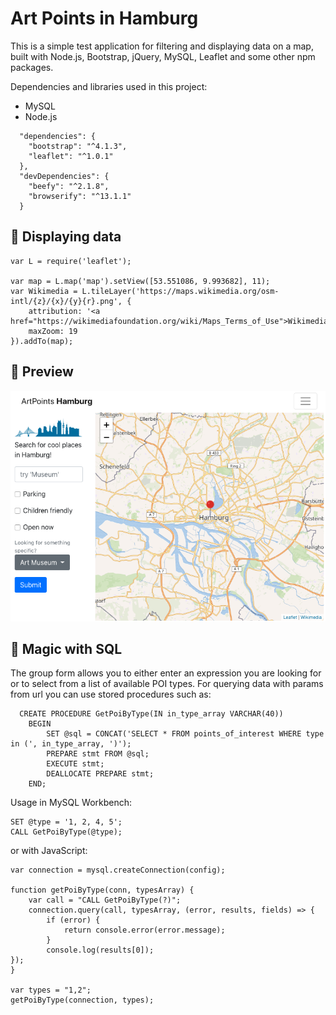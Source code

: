 # Art Points in Hamburg

This is a simple test application for filtering and displaying data on a map, built with Node.js, Bootstrap, jQuery, MySQL, Leaflet and some other npm packages.

Dependencies and libraries used in this project:
- MySQL
- Node.js
```
  "dependencies": {
    "bootstrap": "^4.1.3",
    "leaflet": "^1.0.1"
  },
  "devDependencies": {
    "beefy": "^2.1.8",
    "browserify": "^13.1.1"
  }
```

## :round_pushpin: Displaying data

```
var L = require('leaflet');

var map = L.map('map').setView([53.551086, 9.993682], 11);
var Wikimedia = L.tileLayer('https://maps.wikimedia.org/osm-intl/{z}/{x}/{y}{r}.png', {
    attribution: '<a href="https://wikimediafoundation.org/wiki/Maps_Terms_of_Use">Wikimedia</a>',
    maxZoom: 19
}).addTo(map);
```

## :round_pushpin: Preview

![See preview of the current version](public/images/img_0_1.png)

## :round_pushpin: Magic with SQL

The group form allows you to either enter an expression you are looking for or to select from a list of available POI types. For querying data with params from url you can use stored procedures such as:

```
  CREATE PROCEDURE GetPoiByType(IN in_type_array VARCHAR(40))
	BEGIN
		SET @sql = CONCAT('SELECT * FROM points_of_interest WHERE type in (', in_type_array, ')');
		PREPARE stmt FROM @sql;
        EXECUTE stmt;
        DEALLOCATE PREPARE stmt;
    END;
```

Usage in MySQL Workbench:

```
SET @type = '1, 2, 4, 5';
CALL GetPoiByType(@type); 
```

or with JavaScript:

```
var connection = mysql.createConnection(config);

function getPoiByType(conn, typesArray) {
    var call = "CALL GetPoiByType(?)";
    connection.query(call, typesArray, (error, results, fields) => {
        if (error) {
            return console.error(error.message);
        }
        console.log(results[0]);
});
}

var types = "1,2";
getPoiByType(connection, types);
```
